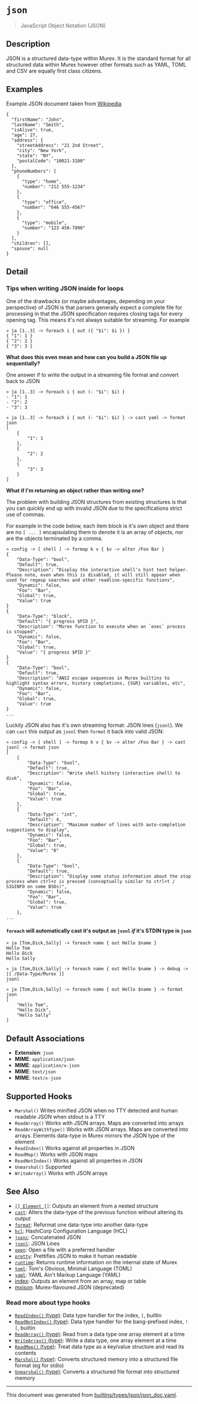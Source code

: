 # `json`

> JavaScript Object Notation (JSON)

## Description

JSON is a structured data-type within Murex. It is the standard format for all
structured data within Murex however other formats such as YAML, TOML and CSV
are equally first class citizens.

## Examples

Example JSON document taken from [Wikipedia](https://en.wikipedia.org/wiki/JSON)

```
{
  "firstName": "John",
  "lastName": "Smith",
  "isAlive": true,
  "age": 27,
  "address": {
    "streetAddress": "21 2nd Street",
    "city": "New York",
    "state": "NY",
    "postalCode": "10021-3100"
  },
  "phoneNumbers": [
    {
      "type": "home",
      "number": "212 555-1234"
    },
    {
      "type": "office",
      "number": "646 555-4567"
    },
    {
      "type": "mobile",
      "number": "123 456-7890"
    }
  ],
  "children": [],
  "spouse": null
}
```

## Detail

### Tips when writing JSON inside for loops

One of the drawbacks (or maybe advantages, depending on your perspective) of
JSON is that parsers generally expect a complete file for processing in that
the JSON specification requires closing tags for every opening tag. This means
it's not always suitable for streaming. For example

```
» ja [1..3] -> foreach i { out ({ "$i": $i }) }
{ "1": 1 }
{ "2": 2 }
{ "3": 3 }
```

**What does this even mean and how can you build a JSON file up sequentially?**

One answer if to write the output in a streaming file format and convert back
to JSON

```
» ja [1..3] -> foreach i { out (- "$i": $i) }
- "1": 1
- "2": 2
- "3": 3

» ja [1..3] -> foreach i { out (- "$i": $i) } -> cast yaml -> format json
[
    {
        "1": 1
    },
    {
        "2": 2
    },
    {
        "3": 3
    }
]
```

**What if I'm returning an object rather than writing one?**

The problem with building JSON structures from existing structures is that you
can quickly end up with invalid JSON due to the specifications strict use of
commas.

For example in the code below, each item block is it's own object and there are
no `[ ... ]` encapsulating them to denote it is an array of objects, nor are
the objects terminated by a comma.

```
» config -> [ shell ] -> formap k v { $v -> alter /Foo Bar }
{
    "Data-Type": "bool",
    "Default": true,
    "Description": "Display the interactive shell's hint text helper. Please note, even when this is disabled, it will still appear when used for regexp searches and other readline-specific functions",
    "Dynamic": false,
    "Foo": "Bar",
    "Global": true,
    "Value": true
}
{
    "Data-Type": "block",
    "Default": "{ progress $PID }",
    "Description": "Murex function to execute when an `exec` process is stopped",
    "Dynamic": false,
    "Foo": "Bar",
    "Global": true,
    "Value": "{ progress $PID }"
}
{
    "Data-Type": "bool",
    "Default": true,
    "Description": "ANSI escape sequences in Murex builtins to highlight syntax errors, history completions, {SGR} variables, etc",
    "Dynamic": false,
    "Foo": "Bar",
    "Global": true,
    "Value": true
}
...
```

Luckily JSON also has it's own streaming format: JSON lines (`jsonl`). We can
`cast` this output as `jsonl` then `format` it back into valid JSON:

```
» config -> [ shell ] -> formap k v { $v -> alter /Foo Bar } -> cast jsonl -> format json
[
    {
        "Data-Type": "bool",
        "Default": true,
        "Description": "Write shell history (interactive shell) to disk",
        "Dynamic": false,
        "Foo": "Bar",
        "Global": true,
        "Value": true
    },
    {
        "Data-Type": "int",
        "Default": 4,
        "Description": "Maximum number of lines with auto-completion suggestions to display",
        "Dynamic": false,
        "Foo": "Bar",
        "Global": true,
        "Value": "6"
    },
    {
        "Data-Type": "bool",
        "Default": true,
        "Description": "Display some status information about the stop process when ctrl+z is pressed (conceptually similar to ctrl+t / SIGINFO on some BSDs)",
        "Dynamic": false,
        "Foo": "Bar",
        "Global": true,
        "Value": true
    },
...
```

#### `foreach` will automatically cast it's output as `jsonl` _if_ it's STDIN type is `json`

```
» ja [Tom,Dick,Sally] -> foreach name { out Hello $name }
Hello Tom
Hello Dick
Hello Sally

» ja [Tom,Dick,Sally] -> foreach name { out Hello $name } -> debug -> [[ /Data-Type/Murex ]]
jsonl

» ja [Tom,Dick,Sally] -> foreach name { out Hello $name } -> format json
[
    "Hello Tom",
    "Hello Dick",
    "Hello Sally"
]
```

## Default Associations

* **Extension**: `json`
* **MIME**: `application/json`
* **MIME**: `application/x-json`
* **MIME**: `text/json`
* **MIME**: `text/x-json`


## Supported Hooks

* `Marshal()`
    Writes minified JSON when no TTY detected and human readable JSON when stdout is a TTY
* `ReadArray()`
    Works with JSON arrays. Maps are converted into arrays
* `ReadArrayWithType()`
    Works with JSON arrays. Maps are converted into arrays. Elements data-type in Murex mirrors the JSON type of the element
* `ReadIndex()`
    Works against all properties in JSON
* `ReadMap()`
    Works with JSON maps
* `ReadNotIndex()`
    Works against all properties in JSON
* `Unmarshal()`
    Supported
* `WriteArray()`
    Works with JSON arrays

## See Also

* [`[[ Element ]]`](../parser/element.md):
  Outputs an element from a nested structure
* [`cast`](../commands/cast.md):
  Alters the data-type of the previous function without altering its output
* [`format`](../commands/format.md):
  Reformat one data-type into another data-type
* [`hcl`](../types/hcl.md):
  HashiCorp Configuration Language (HCL)
* [`jsonc`](../types/jsonc.md):
  Concatenated JSON
* [`jsonl`](../types/jsonl.md):
  JSON Lines
* [`open`](../commands/open.md):
  Open a file with a preferred handler
* [`pretty`](../commands/pretty.md):
  Prettifies JSON to make it human readable
* [`runtime`](../commands/runtime.md):
  Returns runtime information on the internal state of Murex
* [`toml`](../types/toml.md):
  Tom's Obvious, Minimal Language (TOML)
* [`yaml`](../types/yaml.md):
  YAML Ain't Markup Language (YAML)
* [index](../parser/item-index.md):
  Outputs an element from an array, map or table
* [mxjson](../types/mxjson.md):
  Murex-flavoured JSON (deprecated)

### Read more about type hooks

- [`ReadIndex()` (type)](../apis/ReadIndex.md): Data type handler for the index, `[`, builtin
- [`ReadNotIndex()` (type)](../apis/ReadNotIndex.md): Data type handler for the bang-prefixed index, `![`, builtin
- [`ReadArray()` (type)](../apis/ReadArray.md): Read from a data type one array element at a time
- [`WriteArray()` (type)](../apis/WriteArray.md): Write a data type, one array element at a time
- [`ReadMap()` (type)](../apis/ReadMap.md): Treat data type as a key/value structure and read its contents
- [`Marshal()` (type)](../apis/Marshal.md): Converts structured memory into a structured file format (eg for stdio)
- [`Unmarshal()` (type)](../apis/Unmarshal.md): Converts a structured file format into structured memory

<hr/>

This document was generated from [builtins/types/json/json_doc.yaml](https://github.com/lmorg/murex/blob/master/builtins/types/json/json_doc.yaml).